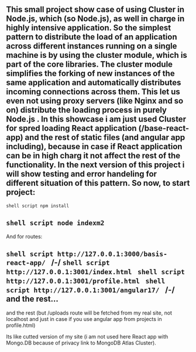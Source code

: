 This small project show case of using Cluster in Node.js, which (so Node.js),
as well  in charge in highly intensive application.
So the simplest pattern to distribute the load of an application across
different instances running on a single machine is by using the cluster module,
which is part of the core libraries. The cluster module simplifies the forking of new
instances of the same application and automatically distributes incoming connections
across them.
This let us even not using proxy servers (like Nginx and so on) 
distribute the loading process in purely Node.js .
In this showcase i am just used Cluster for spred loading React application
(/base-react-app) and the rest of static
files (and angular app including),
because in case if React application can be in high charg it not affect the rest of the functionality.
In the next version of this project i will show testing and error handeling for different situation of this pattern.
So now, to start project:
------

```shell script npm install ```

```shell script node indexm2 ```
------
And for routes:

```shell script http://127.0.0.1:3000/basis-react-app/ ```
 /-/
```shell script http://127.0.0.1:3001/index.html ```
```shell script http://127.0.0.1:3001/profile.html ```
```shell script http://127.0.0.1:3001/angular17/ ```
/-/
and the rest...
---------


and the rest (but /uploads route will be fetched from my real site,
not localhost and just in case if you use angular app from projects in profile.html)

Its like cutted version of my site (i am not used here React app with Mongo.DB
because of privacy link to MongoDB Atlas Cluster).
